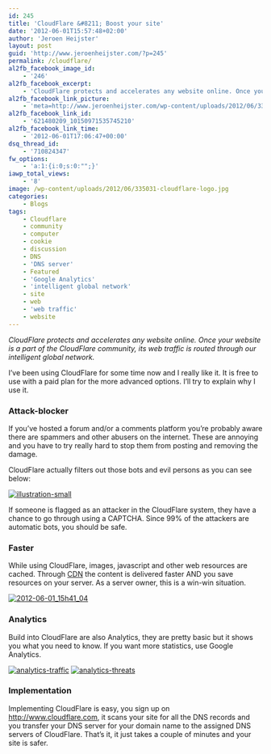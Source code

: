 ```yaml
---
id: 245
title: 'CloudFlare &#8211; Boost your site'
date: '2012-06-01T15:57:48+02:00'
author: 'Jeroen Heijster'
layout: post
guid: 'http://www.jeroenheijster.com/?p=245'
permalink: /cloudflare/
al2fb_facebook_image_id:
    - '246'
al2fb_facebook_excerpt:
    - 'CloudFlare protects and accelerates any website online. Once your website is a part of the CloudFlare community, its web traffic is routed through our intelligent global network.'
al2fb_facebook_link_picture:
    - 'meta=http://www.jeroenheijster.com/wp-content/uploads/2012/06/335031-cloudflare-logo-300x171.jpg'
al2fb_facebook_link_id:
    - '621480209_10150971535745210'
al2fb_facebook_link_time:
    - '2012-06-01T17:06:47+00:00'
dsq_thread_id:
    - '710824347'
fw_options:
    - 'a:1:{i:0;s:0:"";}'
iawp_total_views:
    - '8'
image: /wp-content/uploads/2012/06/335031-cloudflare-logo.jpg
categories:
    - Blogs
tags:
    - Cloudflare
    - community
    - computer
    - cookie
    - discussion
    - DNS
    - 'DNS server'
    - Featured
    - 'Google Analytics'
    - 'intelligent global network'
    - site
    - web
    - 'web traffic'
    - website
---
```


*CloudFlare protects and accelerates any website online. Once your website is a part of the CloudFlare community, its web traffic is routed through our intelligent global network.*

I’ve been using CloudFlare for some time now and I really like it. It is free to use with a paid plan for the more advanced options. I’ll try to explain why I use it.

### Attack-blocker

If you’ve hosted a forum and/or a comments platform you’re probably aware there are spammers and other abusers on the internet. These are annoying and you have to try really hard to stop them from posting and removing the damage.

CloudFlare actually filters out those bots and evil persons as you can see below:

[![](/wp-content/uploads/2012/06/illustration-small.png "illustration-small")](/wp-content/uploads/2012/06/illustration-small.png)

If someone is flagged as an attacker in the CloudFlare system, they have a chance to go through using a CAPTCHA. Since 99% of the attackers are automatic bots, you should be safe.

### Faster

While using CloudFlare, images, javascript and other web resources are cached. Through [CDN](http://en.wikipedia.org/wiki/Content_delivery_network) the content is delivered faster AND you save resources on your server. As a server owner, this is a win-win situation.

[![](/wp-content/uploads/2012/06/2012-06-01_15h41_04.png "2012-06-01_15h41_04")](/wp-content/uploads/2012/06/2012-06-01_15h41_04.png)

### Analytics

Build into CloudFlare are also Analytics, they are pretty basic but it shows you what you need to know. If you want more statistics, use Google Analytics.

[![](/wp-content/uploads/2012/06/analytics-traffic.png "analytics-traffic")](/wp-content/uploads/2012/06/analytics-traffic.png) [![](/wp-content/uploads/2012/06/analytics-threats.png "analytics-threats")](/wp-content/uploads/2012/06/analytics-threats.png)

### Implementation

Implementing CloudFlare is easy, you sign up on <http://www.cloudflare.com>, it scans your site for all the DNS records and you transfer your DNS server for your domain name to the assigned DNS servers of CloudFlare. That’s it, it just takes a couple of minutes and your site is safer.